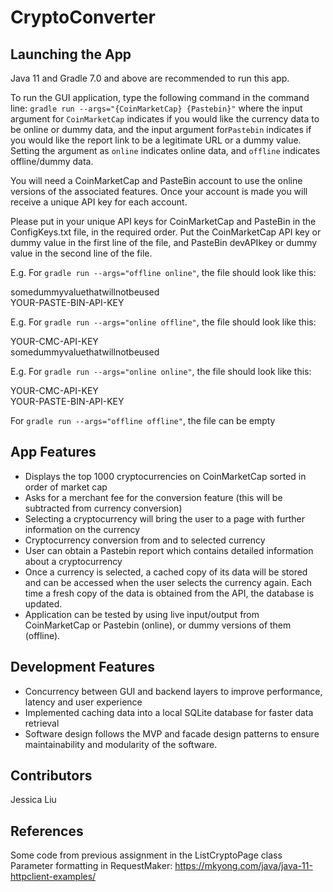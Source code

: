 # CryptoConverter
## Launching the App
Java 11 and Gradle 7.0 and above are recommended to run this app.

To run the GUI application, type the following command in the command line:  `gradle run --args="{CoinMarketCap} {Pastebin}"`
where the input argument for `CoinMarketCap` indicates if you would like the currency data to be online or dummy data, and the input argument for`Pastebin` indicates if you would like the report link to be a legitimate URL or a dummy value. Setting the argument as `online` indicates online data, and `offline` indicates offline/dummy data.

You will need a CoinMarketCap and PasteBin account to use the online versions of the associated features. Once your account is made you will receive a unique API key for each account.

Please put in your unique API keys for CoinMarketCap and PasteBin in the ConfigKeys.txt file, in the required order. Put the CoinMarketCap API key or dummy value in the first line of the file, and PasteBin devAPIkey or dummy value in the second line of the file.

E.g. For `gradle run --args="offline online"`, the file should look like this:

somedummyvaluethatwillnotbeused  
YOUR-PASTE-BIN-API-KEY

E.g. For `gradle run --args="online offline"`, the file should look like this:

YOUR-CMC-API-KEY  
somedummyvaluethatwillnotbeused

E.g. For `gradle run --args="online online"`, the file should look like this:

YOUR-CMC-API-KEY  
YOUR-PASTE-BIN-API-KEY

For `gradle run --args="offline offline"`, the file can be empty


## App Features
* Displays the top 1000 cryptocurrencies on CoinMarketCap sorted in order of market cap
* Asks for a merchant fee for the conversion feature (this will be subtracted from currency conversion)
* Selecting a cryptocurrency will bring the user to a page with further information on the currency
* Cryptocurrency conversion from and to selected currency
* User can obtain a Pastebin report which contains detailed information about a cryptocurrency
* Once a currency is selected, a cached copy of its data will be stored and can be accessed when the user selects the currency again. Each time a fresh copy of the data is obtained from the API, the database is updated.
* Application can be tested by using live input/output from CoinMarketCap or Pastebin (online), or dummy versions of them (offline).

## Development Features
* Concurrency between GUI and backend layers to improve performance, latency and user experience
* Implemented caching data into a local SQLite database for faster data retrieval
* Software design follows the MVP and facade design patterns to ensure maintainability and modularity of the software.

## Contributors
Jessica Liu

## References
Some code from previous assignment in the ListCryptoPage class  
Parameter formatting in RequestMaker: https://mkyong.com/java/java-11-httpclient-examples/
